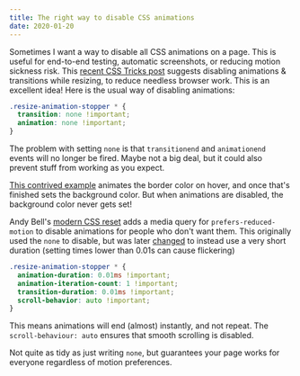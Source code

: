```yaml
---
title: The right way to disable CSS animations
date: 2020-01-20
---
```


Sometimes I want a way to disable all CSS animations on a page. This is useful for end-to-end testing, automatic screenshots, or reducing motion sickness risk. This [recent CSS Tricks post](https://css-tricks.com/stop-animations-during-window-resizing/) suggests disabling animations & transitions while resizing, to reduce needless browser work. This is an excellent idea! Here is the usual way of disabling animations:

```css
.resize-animation-stopper * {
  transition: none !important;
  animation: none !important;
}
```

The problem with setting `none` is that `transitionend` and `animationend` events will no longer be fired. Maybe not a big deal, but it could also prevent stuff from working as you expect.

[This contrived example](https://codepen.io/psimyn/pen/xxbXmrE) animates the border color on hover, and once that's finished sets the background color. But when animations are disabled, the background color never gets set!

Andy Bell's [modern CSS reset](https://hankchizljaw.com/wrote/a-modern-css-reset/) adds a media query for `prefers-reduced-motion` to disable animations for people who don't want them. This originally used the `none` to disable, but was later [changed](https://github.com/hankchizljaw/modern-css-reset/pull/6) to instead use a very short duration (setting times lower than 0.01s can cause flickering)

```css
.resize-animation-stopper * {
  animation-duration: 0.01ms !important;
  animation-iteration-count: 1 !important;
  transition-duration: 0.01ms !important;
  scroll-behavior: auto !important;
}
```

This means animations will end (almost) instantly, and not repeat. The `scroll-behaviour: auto` ensures that smooth scrolling is disabled.

Not quite as tidy as just writing `none`, but guarantees your page works for everyone regardless of motion preferences.


